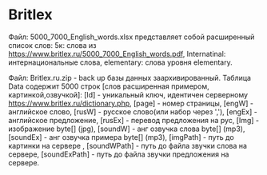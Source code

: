 # Britlex
Файл: 5000_7000_English_words.xlsx представляет собой расширенный список слов:
  5к: слова из https://www.britlex.ru/5000_7000_English_words.pdf,
  Internatinal: интернациональные слова,
  elementary: слова уровня elementary.
  
Файл: Britlex.ru.zip - back up базы данных заархивированный.
    Таблица Data содержит 5000 строк [слов расширенная примером, картинкой,озвучкой]: 
    [Id]      - уникальный ключ, идентичен серверному https://www.britlex.ru/dictionary.php,
    [page]    - номер страницы,
    [engW]    - английское слово,
    [rusW]    - русское слово(или набор через ','),
    [engEx]   - английское предложение,
    [rusEx]   - перевод предложения на рус,
    [Img]     -  изображение byte[] (jpg),
    [soundW]  - анг озвучка слова byte[] (mp3),
    [soundEx] - анг озвучка примера byte[] (mp3),
    [imgPath] - путь до картинки на сервере ,
    [soundWPath] - путь до файла звучки слова на сервере,
    [soundExPath] - путь до файла звучки предложения на сервере.

